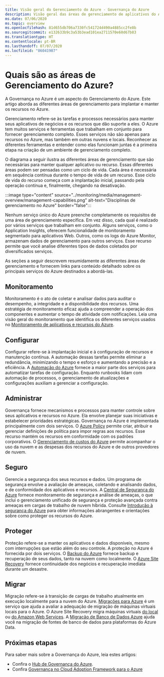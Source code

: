 ```yaml
---
title: Visão geral do Gerenciamento do Azure - Governança do Azure
description: Visão geral das áreas de gerenciamento de aplicativos do Azure e recursos com links para conteúdo sobre ferramentas de gerenciamento do Azure.
ms.date: 07/06/2020
ms.topic: overview
ms.openlocfilehash: 81d655db706a7330fc541724d490a4885cc2fe8b
ms.sourcegitcommit: e132633b9c3a53b3ead101ea2711570e60d67b83
ms.translationtype: HT
ms.contentlocale: pt-BR
ms.lasthandoff: 07/07/2020
ms.locfileid: "86041907"
---
```

# <a name="what-are-the-azure-management-areas"></a>Quais são as áreas de Gerenciamento do Azure?

A Governança no Azure é um aspecto do Gerenciamento do Azure. Este artigo aborda as diferentes áreas de gerenciamento para implantar e manter os recursos no Azure.

Gerenciamento refere-se às tarefas e processos necessários para manter seus aplicativos de negócios e os recursos que dão suporte a eles. O Azure tem muitos serviços e ferramentas que trabalham em conjunto para fornecer gerenciamento completo. Esses serviços não são apenas para recursos no Azure, mas também em outras nuvens e locais. Reconhecer as diferentes ferramentas e entender como elas funcionam juntas é a primeira etapa na criação de um ambiente de gerenciamento completo.

O diagrama a seguir ilustra as diferentes áreas de gerenciamento que são necessárias para manter qualquer aplicativo ou recurso. Essas diferentes áreas podem ser pensadas como um ciclo de vida. Cada área é necessária em sequência contínua durante o tempo de vida de um recurso. Esse ciclo de vida do recurso começa com a implantação inicial, passando pela operação contínua e, finalmente, chegando na desativação.

:::image type="content" source="../monitoring/media/management-overview/management-capabilities.png" alt-text="Disciplinas de gerenciamento no Azure" border="false":::

Nenhum serviço único do Azure preenche completamente os requisitos de uma área de gerenciamento específica. Em vez disso, cada qual é realizado por vários serviços que trabalham em conjunto. Alguns serviços, como o Application Insights, oferecem funcionalidade de monitoramento segmentado para aplicativos Web. Outros, como os logs do Azure Monitor, armazenam dados de gerenciamento para outros serviços. Esse recurso permite que você analise diferentes tipos de dados coletados por diversificados serviços.

As seções a seguir descrevem resumidamente as diferentes áreas de gerenciamento e fornecem links para conteúdo detalhado sobre os principais serviços do Azure destinados a abordá-las.

## <a name="monitor"></a>Monitoramento

Monitoramento é o ato de coletar e analisar dados para auditar o desempenho, a integridade e a disponibilidade dos recursos. Uma estratégia de monitoramento eficaz ajuda a compreender a operação dos componentes e aumentar o tempo de atividade com notificações. Leia uma visão geral do monitoramento que identifica os diferentes serviços usados no [Monitoramento de aplicativos e recursos do Azure](../azure-monitor/overview.md).

## <a name="configure"></a>Configurar

Configurar refere-se à implantação inicial e à configuração de recursos e manutenção contínua.
A automação dessas tarefas permite eliminar a redundância, minimizando o tempo e esforço e aumentando a precisão e a eficiência. A [Automação do Azure](../automation/automation-intro.md) fornece a maior parte dos serviços para automatizar tarefas de configuração. Enquanto runbooks lidam com automação de processos, o gerenciamento de atualizações e configurações auxiliam a gerenciar a configuração.

## <a name="govern"></a>Administrar

Governança fornece mecanismos e processos para manter controle sobre seus aplicativos e recursos no Azure. Ela envolve planejar suas iniciativas e estabelecer prioridades estratégicas.
Governança no Azure é implementada principalmente com dois serviços. O [Azure Policy](./policy/overview.md) permite criar, atribuir e gerenciar definições de política para impor regras aos recursos.
Esse recurso mantém os recursos em conformidade com os padrões corporativos.
O [Gerenciamento de custos do Azure](../cost-management-billing/cost-management-billing-overview.md) permite acompanhar o uso da nuvem e as despesas dos recursos do Azure e de outros provedores de nuvem.

## <a name="secure"></a>Seguro

Gerencie a segurança dos seus recursos e dados. Um programa de segurança envolve a avaliação de ameaças, coletando e analisando dados, e de conformidade dos aplicativos e recursos. A [Central de Segurança do Azure](../security-center/security-center-intro.md) fornece monitoramento de segurança e análise de ameaças, o que inclui o gerenciamento unificado de segurança e proteção avançada contra ameaças em cargas de trabalho de nuvem híbrida. Consulte [Introdução à segurança do Azure](../security/fundamentals/overview.md) para obter informações abrangentes e orientações sobre como proteger os recursos do Azure.

## <a name="protect"></a>Proteger

Proteção refere-se a manter os aplicativos e dados disponíveis, mesmo com interrupções que estão além do seu controle. A proteção no Azure é fornecida por dois serviços. O [Backup do Azure](../backup/backup-overview.md) fornece backup e recuperação de seus dados, tanto na nuvem como localmente. O [Azure Site Recovery](../site-recovery/site-recovery-overview.md) fornece continuidade dos negócios e recuperação imediata durante um desastre.

## <a name="migrate"></a>Migrar

Migração refere-se à transição de cargas de trabalho atualmente em execução localmente para a nuvem do Azure.
[Migrações para Azure](../migrate/migrate-services-overview.md) é um serviço que ajuda a avaliar a adequação de migração de máquinas virtuais locais para o Azure. O Azure Site Recovery migra máquinas virtuais [do local](../site-recovery/migrate-tutorial-on-premises-azure.md) ou [do Amazon Web Services](../site-recovery/migrate-tutorial-aws-azure.md). A [Migração de Banco de Dados Azure](../dms/dms-overview.md) ajuda você na migração de fontes de banco de dados para plataformas do Azure Data.

## <a name="next-steps"></a>Próximas etapas

Para saber mais sobre a Governança do Azure, leia estes artigos:

- Confira o [Hub de Governança do Azure](./index.yml).
- Confira [Governança no Cloud Adoption Framework para o Azure](/azure/cloud-adoption-framework/govern/)
